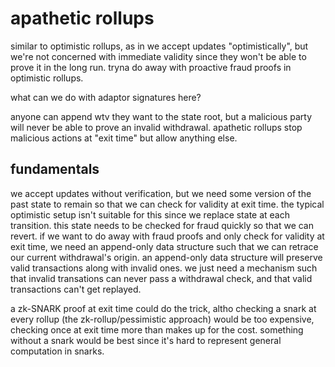 # apathetic rollups

similar to optimistic rollups, as in we accept updates "optimistically", but we're not concerned with immediate validity since they won't be able to prove it in the long run. tryna do away with proactive fraud proofs in optimistic rollups.

what can we do with adaptor signatures here?

anyone can append wtv they want to the state root, but a malicious party will never be able to prove an invalid withdrawal. apathetic rollups stop malicious actions at "exit time" but allow anything else.

## fundamentals
we accept updates without verification, but we need some version of the past state to remain so that we can check for validity at exit time. the typical optimistic setup isn't suitable for this since we replace state at each transition. this state needs to be checked for fraud quickly so that we can revert. if we want to do away with fraud proofs and only check for validity at exit time, we need an append-only data structure such that we can retrace our current withdrawal's origin. an append-only data structure will preserve valid transactions along with invalid ones. we just need a mechanism such that invalid transations can never pass a withdrawal check, and that valid transactions can't get replayed.

a zk-SNARK proof at exit time could do the trick, altho checking a snark at every rollup (the zk-rollup/pessimistic approach) would be too expensive, checking once at exit time more than makes up for the cost. something without a snark would be best since it's hard to represent general computation in snarks.
